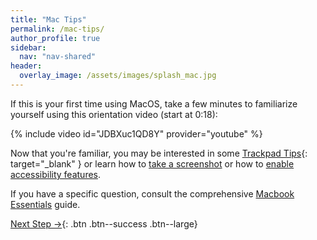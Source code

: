 ```yaml
---
title: "Mac Tips"
permalink: /mac-tips/
author_profile: true
sidebar:
  nav: "nav-shared"
header:
  overlay_image: /assets/images/splash_mac.jpg
---
```


If this is your first time using MacOS, take a few minutes to familiarize yourself using this orientation video (start at 0:18):

{% include video id="JDBXuc1QD8Y" provider="youtube" %}

Now that you're familiar, you may be interested in some [Trackpad Tips](https://support.apple.com/en-au/guide/macbook-pro/apdbb563a1bc/2020/mac/10.15.4){: target="_blank" } or learn how to [take a screenshot](https://www.take-a-screenshot.org/mac.html) or how to [enable accessibility features](https://www.apple.com/accessibility/mac/). 

If you have a specific question, consult the comprehensive [Macbook Essentials](https://support.apple.com/guide/macbook-pro/welcome/2020/mac) guide.


[Next Step &rarr;](/mac-vpn/){: .btn .btn--success .btn--large}
